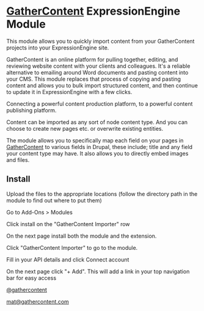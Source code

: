 
[GatherContent](https://gathercontent.com) ExpressionEngine Module
===========================================

This module allows you to quickly import content from your GatherContent projects into your ExpressionEngine site.

GatherContent is an online platform for pulling together, editing, and reviewing website content with your clients and colleagues. It's a reliable alternative to emailing around Word documents and pasting content into your CMS. This module replaces that process of copying and pasting content and allows you to bulk import structured content, and then continue to update it in ExpressionEngine with a few clicks.

Connecting a powerful content production platform, to a powerful content publishing platform.

Content can be imported as any sort of node content type. And you can choose to create new pages etc. or overwrite existing entities.

The module allows you to specifically map each field on your pages in [GatherContent](https://gathercontent.com) to various fields in Drupal, these include; title and any field your content type may have. It also allows you to directly embed images and files.


## Install

Upload the files to the appropriate locations (follow the directory path in the module to find out where to put them)

Go to Add-Ons > Modules

Click install on the "GatherContent Importer" row

On the next page install both the module and the extension.

Click "GatherContent Importer" to go to the module.

Fill in your API details and click Connect account

On the next page click "+ Add". This will add a link in your top navigation bar for easy access
 

[@gathercontent](http://twitter.com/gathercontent)

[mat@gathercontent.com](mailto:mat@gathercontent.com)
